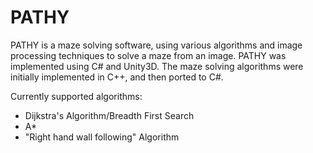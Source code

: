 # PATHY

PATHY is a maze solving software, using various algorithms and image processing techniques to solve a maze from an image. PATHY was implemented using C# and Unity3D. The maze solving algorithms were initially implemented in C++, and then ported to C#.

Currently supported algorithms:
- Dijkstra's Algorithm/Breadth First Search
- A*
- "Right hand wall following" Algorithm
